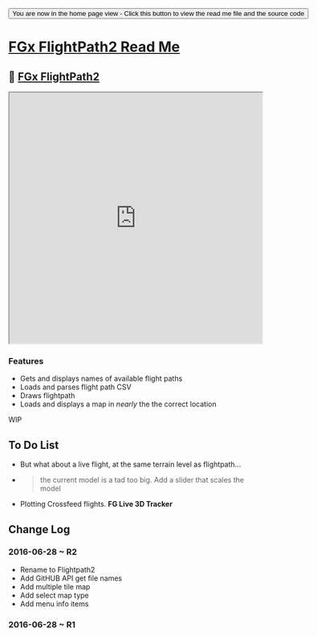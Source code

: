 <span style=display:none; >
[You are now in a GitHub source code view - click this link to view the home page]
( http://fgx.github.io/sandbox/flightpath2/#readme.md "View file as a web page." )</span>
<input type=button onclick=window.location.href='https://github.com/fgx/fgx.github.io/tree/master/sandbox/flightpath/'; 
value='You are now in the home page view - Click this button to view the read me file and the source code' >

[FGx FlightPath2 Read Me]( http://fgx.github.io/sandbox/flightpath2/index.html#readme.md )
===

## &#128279; [FGx FlightPath2]( http://fgx.github.io/sandbox/flightpath2/ )

<iframe src=http://fgx.github.io/sandbox/flightpath2/index.html width=100% height=500px ></iframe>

### Features

* Gets and displays names of available flight paths
* Loads and parses flight path CSV
* Draws flightpath
* Loads and displays a map in *nearly* the the correct location

WIP


## To Do List

* But what about a live flight, at the same terrain level as flightpath...
* > the current model is a tad too big. Add a slider that scales the model
* Plotting Crossfeed flights. **FG Live 3D Tracker**



## Change Log

### 2016-06-28 ~ R2

* Rename to Flightpath2
* Add GitHUB API get file names
* Add multiple tile map
* Add select map type
* Add menu info items


### 2016-06-28 ~ R1

